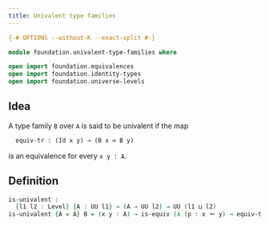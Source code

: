 ```yaml
---
title: Univalent type families
---
```


```agda
{-# OPTIONS --without-K --exact-split #-}

module foundation.univalent-type-families where

open import foundation.equivalences
open import foundation.identity-types
open import foundation.universe-levels
```

## Idea

A type family `B` over `A` is said to be univalent if the map

```md
  equiv-tr : (Id x y) → (B x ≃ B y)
```

is an equivalence for every `x y : A`.

## Definition

```agda
is-univalent :
  {l1 l2 : Level} {A : UU l1} → (A → UU l2) → UU (l1 ⊔ l2)
is-univalent {A = A} B = (x y : A) → is-equiv (λ (p : x ＝ y) → equiv-tr B p)
```
